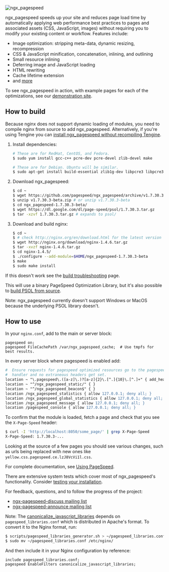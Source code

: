 ![ngx_pagespeed](https://lh6.googleusercontent.com/-qufedJIJq7Y/UXEvVYxyYvI/AAAAAAAADo8/JHDFQhs91_c/s401/04_ngx_pagespeed.png)

ngx_pagespeed speeds up your site and reduces page load time by automatically
applying web performance best practices to pages and associated assets (CSS,
JavaScript, images) without requiring you to modify your existing content or
workflow. Features include:

- Image optimization: stripping meta-data, dynamic resizing, recompression
- CSS & JavaScript minification, concatenation, inlining, and outlining
- Small resource inlining
- Deferring image and JavaScript loading
- HTML rewriting
- Cache lifetime extension
- and
  [more](https://developers.google.com/speed/docs/mod_pagespeed/config_filters)

To see ngx_pagespeed in action, with example pages for each of the
optimizations, see our <a href="http://ngxpagespeed.com">demonstration site</a>.

## How to build

Because nginx does not support dynamic loading of modules, you need to compile
nginx from source to add ngx_pagespeed. Alternatively, if you're using Tengine you can [install ngx_pagespeed without
recompiling Tengine](https://github.com/pagespeed/ngx_pagespeed/wiki/Using-ngx_pagespeed-with-Tengine).

1. Install dependencies:

   ```bash
   # These are for RedHat, CentOS, and Fedora.
   $ sudo yum install gcc-c++ pcre-dev pcre-devel zlib-devel make

   # These are for Debian. Ubuntu will be similar.
   $ sudo apt-get install build-essential zlib1g-dev libpcre3 libpcre3-dev
   ```

2. Download ngx_pagespeed:

   ```bash
   $ cd ~
   $ wget https://github.com/pagespeed/ngx_pagespeed/archive/v1.7.30.3-beta.zip
   $ unzip v1.7.30.3-beta.zip # or unzip v1.7.30.3-beta
   $ cd ngx_pagespeed-1.7.30.3-beta/
   $ wget https://dl.google.com/dl/page-speed/psol/1.7.30.3.tar.gz
   $ tar -xzvf 1.7.30.3.tar.gz # expands to psol/
   ```

3. Download and build nginx:

   ```bash
   $ cd ~
   $ # check http://nginx.org/en/download.html for the latest version
   $ wget http://nginx.org/download/nginx-1.4.6.tar.gz
   $ tar -xvzf nginx-1.4.6.tar.gz
   $ cd nginx-1.4.5/
   $ ./configure --add-module=$HOME/ngx_pagespeed-1.7.30.3-beta
   $ make
   $ sudo make install
   ```

If this doesn't work see the [build
troubleshooting](https://github.com/pagespeed/ngx_pagespeed/wiki/Build-Troubleshooting) page.

This will use a binary PageSpeed Optimization Library, but it's also possible to
[build PSOL from
source](https://github.com/pagespeed/ngx_pagespeed/wiki/Building-PSOL-From-Source).

Note: ngx_pagespeed currently doesn't support Windows or MacOS because the
underlying PSOL library doesn't.

## How to use

In your `nginx.conf`, add to the main or server block:

```nginx
pagespeed on;
pagespeed FileCachePath /var/ngx_pagespeed_cache;  # Use tmpfs for best results.
```

In every server block where pagespeed is enabled add:

```apache
#  Ensure requests for pagespeed optimized resources go to the pagespeed
#  handler and no extraneous headers get set.
location ~ "\.pagespeed\.([a-z]\.)?[a-z]{2}\.[^.]{10}\.[^.]+" { add_header "" ""; }
location ~ "^/ngx_pagespeed_static/" { }
location ~ "^/ngx_pagespeed_beacon$" { }
location /ngx_pagespeed_statistics { allow 127.0.0.1; deny all; }
location /ngx_pagespeed_global_statistics { allow 127.0.0.1; deny all; }
location /ngx_pagespeed_message { allow 127.0.0.1; deny all; }
location /pagespeed_console { allow 127.0.0.1; deny all; }
```

To confirm that the module is loaded, fetch a page and check that you see the
`X-Page-Speed` header:

```bash
$ curl -I 'http://localhost:8050/some_page/' | grep X-Page-Speed
X-Page-Speed: 1.7.30.3-...
```

Looking at the source of a few pages you should see various changes, such as
urls being replaced with new ones like `yellow.css.pagespeed.ce.lzJ8VcVi1l.css`.

For complete documentation, see [Using
PageSpeed](https://developers.google.com/speed/pagespeed/module/using).

There are extensive system tests which cover most of ngx_pagespeed's
functionality.  Consider [testing your
installation](https://github.com/pagespeed/ngx_pagespeed/wiki/Testing).

For feedback, questions, and to follow
the progress of the project:

- [ngx-pagespeed-discuss mailing
  list](https://groups.google.com/forum/#!forum/ngx-pagespeed-discuss)
- [ngx-pagespeed-announce mailing
  list](https://groups.google.com/forum/#!forum/ngx-pagespeed-announce)

Note: The
[canonicalize_javascript_libraries](https://developers.google.com/speed/pagespeed/module/filter-canonicalize-js)
depends on `pagespeed_libraries.conf` which is distributed in Apache's format.
To convert it to the Nginx format, run:

```bash
$ scripts/pagespeed_libraries_generator.sh > ~/pagespeed_libraries.conf
$ sudo mv ~/pagespeed_libraries.conf /etc/nginx/
```

And then include it in your Nginx configuration by reference:

```nginx
include pagespeed_libraries.conf;
pagespeed EnableFilters canonicalize_javascript_libraries;
```
